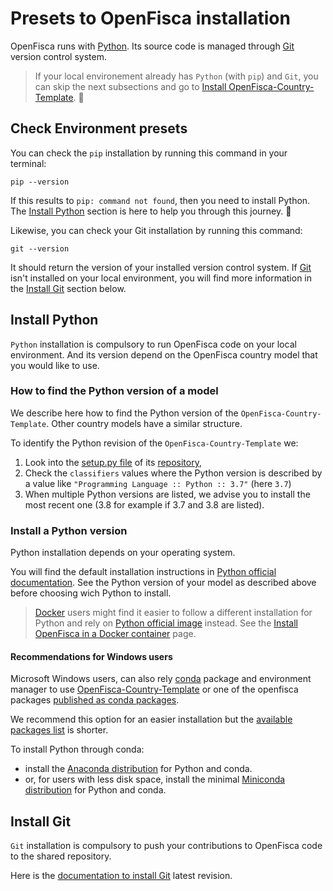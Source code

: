 # Presets to OpenFisca installation

OpenFisca runs with [Python](https://www.python.org/).
Its source code is managed through [Git](https://git-scm.com) version control system.

> If your local environement already has `Python` (with `pip`) and `Git`, you can skip the next subsections and go to [Install OpenFisca-Country-Template](./install-wheel.md#install-openfisca-country-template). 🙂

## Check Environment presets

You can check the `pip` installation by running this command in your terminal:

```shell
pip --version
```

If this results to `pip: command not found`, then you need to install Python. The [Install Python](./presets.md#install-python) section is here to help you through this journey. 🙂

Likewise, you can check your Git installation by running this command:

```shell
git --version
```

It should return the version of your installed version control system. If [Git](https://git-scm.com) isn't installed on your local environment, you will find more information in the [Install Git](./presets.md#install-git) section below.

## Install Python

`Python` installation is compulsory to run OpenFisca code on your local environment. And its version depend on the OpenFisca country model that you would like to use.

### How to find the Python version of a model

We describe here how to find the Python version of the `OpenFisca-Country-Template`. Other country models have a similar structure.

To identify the Python revision of the `OpenFisca-Country-Template` we:
1. Look into the [setup.py file](https://github.com/openfisca/country-template/blob/master/setup.py) of its [repository](https://github.com/openfisca/country-template),
2. Check the `classifiers` values where the Python version is described by a value like `"Programming Language :: Python :: 3.7"` (here `3.7`)
3. When multiple Python versions are listed, we advise you to install the most recent one (3.8 for example if 3.7 and 3.8 are listed).

### Install a Python version

Python installation depends on your operating system.

You will find the default installation instructions in [Python official documentation](https://www.python.org/downloads/). See the Python version of your model as described above before choosing wich Python to install.

> [Docker](https://www.docker.com) users might find it easier to follow a different installation for Python and rely on [Python official image](https://hub.docker.com/_/python) instead. See the [Install OpenFisca in a Docker container](./install-with-docker.md) page.

#### Recommendations for Windows users

Microsoft Windows users, can also rely [conda](https://docs.conda.io/en/latest/) package and environment manager to use [OpenFisca-Country-Template](https://anaconda.org/search?q=openfisca-country-template) or one of the openfisca packages [published as conda packages](https://anaconda.org/search?q=openfisca).
  
We recommend this option for an easier installation but the [available packages list](https://anaconda.org/search?q=openfisca) is shorter.  
  
To install Python through conda: 
* install the [Anaconda distribution](https://anaconda.org) for Python and conda.
* or, for users with less disk space, install the minimal [Miniconda distribution](https://docs.conda.io/en/latest/miniconda.html) for Python and conda.

## Install Git

`Git` installation is compulsory to push your contributions to OpenFisca code to the shared repository.

Here is the [documentation to install Git](https://git-scm.com/downloads) latest revision.
